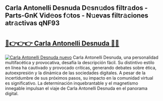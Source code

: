 ## Carla Antonelli Desnuda D𝚎sn𝚞dos filtr𝚊dos - Parts-GnK Vid𝚎os f𝚘tos - N𝚞evas filtr𝚊ciones atr𝚊ctivas qNF93

# <h2><a href="http://mbbfm09.tromn.icu/?c=Carla+Antonelli+Desnuda">🔗👉👉👉 Carla Antonelli Desnuda 🔗🔗</a></h2>

[![Carla Antonelli Desnuda nuevo](https://i.imgur.com/pEAQMta.gif)](http://mbbfm09.tromn.icu/?c=Carla+Antonelli+Desnuda)
Carla Antonelli Desnuda, una personalidad multifacética y provocativa, desafía la descripción fácil. Su distintivo estilo en línea ha cautivado y provocado críticas, generando debates sobre ética, autoexpresión y la dinámica de las sociedades digitales. A pesar de la incertidumbre de sus próximos pasos, su impacto en la comunidad virtual es significativo. La determinación inquebrantable y el magnetismo innegable impulsan el viaje de Carla Antonelli Desnuda en el panorama digital.
